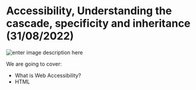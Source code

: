 # Accessibility, Understanding the cascade, specificity and inheritance (31/08/2022)


![enter image description here](https://multichannelmerchant.com/wp-content/uploads/2021/06/dreamhost-accessibility-tips-750x498-1.jpg)


We are going to cover:

- What is Web Accessibility?
- HTML <title> Tag
- HTML <img> alt Attribute
- Google Lighthouse
- Conflicting rules
- Cascade
- Specificity
- Inheritance
- Controlling inheritance
- Non-inheriting properties
- Inline always wins
- Using dev tools to inspect the cascade
- Exercises




## What is Web Accessibility?
[slide presentation](https://docs.google.com/presentation/d/1kKBO1QAbNu0J-uAuvu9c5dCZijVhjTcnt0DGdvrKUq8/edit#slide=id.g9d48cbabc8_0_38)
 

## HTML <title> Tag

The <title> tag defines the title of the document. The title must be text-only, and it is shown in the browser's title bar or in the page's tab.

The <title> tag is required in HTML documents!

The contents of a page title is very important for search engine optimization (SEO)! The page title is used by search engine algorithms to decide the order when listing pages in search results.
	
```HTML
  <title>UIB - Content - Live Coding</title>	
	
```
The <title> element:

- defines a title in the browser toolbar
- provides a title for the page when it is added to favorites
- displays a title for the page in search-engine results
	
Here are some tips for creating good titles:

- Go for a longer, descriptive title (avoid one- or two-word titles)
- Search engines will display about 50-60 characters of the title, so try not to have titles longer than that
- Do not use just a list of words as the title (this may reduce the page's position in search results)

So, try to make the title as meaningful as possible!
	
**Note:** You can NOT have more than one <title> element in an HTML document.


	
## HTML <img> alt Attribute

The required alt attribute specifies an alternate text for an image, if the image cannot be displayed.

The alt attribute provides alternative information for an image if a user for some reason cannot view it (because of slow connection, an error in the src attribute, or if the user uses a screen reader).

**Tip:** To create a tooltip for an image, use the title attribute!
	
```HTML
 <a href="https://unsplash.com/">
      <img src="images/neon-garage.jpg" alt="Parking garage" title="Parking garage (tooltip)"/>
 </a>	
	
```

## Google Lighthouse

![enter image description here](https://onward.justia.com/wp-content/uploads/2021/08/Website-Metrics-With-Google-Lighthouse-1024x538.png)

Lighthouse is an open source tool for running technical website audits. The tool was developed by Google, and it analyzes the following aspects of a URL: Performance, Progressive Web App, Accessibility, Best Practices and SEO.
	
The Lighthouse framework has already been integrated into Google’s other performance analysis tools, such as the analysis for PageSpeed Insights and the browser-based audits via the Chrome browser’s developer tools.
	
The audits offered by Lighthouse are grouped into five optimization categories: Performance, Best Practices, Accessibility, SEO and Progressive Web Apps.
  
## Conflicting rules

CSS stands for Cascading Style Sheets, and that first word cascading is incredibly important to understand — the way that the cascade behaves is key to understanding CSS.

![enter image description here](https://scontent.ftxl2-1.fna.fbcdn.net/v/t39.30808-6/273717865_130238746176572_4783919957995906888_n.jpg?_nc_cat=107&ccb=1-7&_nc_sid=8bfeb9&_nc_ohc=VGjAY5C0XdEAX-Ye-tv&_nc_oc=AQmS70M66Km076aZmG2hD42ACb7oRhyoz7u7HgGV3rqpIcIBDfoJAg8B51Ng8Wi7O27C3aYCP_uR63SqYEVjqNWR&_nc_ht=scontent.ftxl2-1.fna&oh=00_AT-JESx5s0JN-IOB5tFBWCVHjNWz_7MtlIkU2su7gW8XPA&oe=631164B6)
	

At some point, you will be working on a project and you will find that the CSS you thought should be applied to an element is not working. Often, the problem is that you create two rules that apply different values of the same property to the same element. Cascade and the closely-related concept of specificity are mechanisms that control which rule applies when there is such a conflict. The rule that's styling your element may not be the one you expect, so you need to understand how these mechanisms work.

Also significant here is the concept of inheritance, which means that some CSS properties by default inherit values set on the current element's parent element and some don't. This can also cause some behavior that you might not expect.
	
## Cascade
	
Stylesheets cascade — at a very simple level, this means that the origin, the cascade layer, and the order of CSS rules matter. When two rules from the same cascade layer apply and both have equal specificity, the one that is defined last in the stylesheet is the one that will be used.


```HTML
	
<h1>This is my heading.</h1>
	
```
	
```CSS
h1 { 
    color: red; 
}
h1 { 
    color: blue; 
}	
	
```

	
## Specificity

Specificity is the algorithm that the browser uses to decide which property value is applied to an element. If multiple style blocks have different selectors that configure the same property with different values and target the same element, specificity decides the property value that gets applied to the element. Specificity is basically a measure of how specific a selector's selection will be:

- An element selector is less specific; it will select all elements of that type that appear on a page, so it has less weight.
- A class selector is more specific; it will select only the elements on a page that have a specific class attribute value, so it has more weight.

```HTML
	
<h1 class="main-heading">This is my heading.</h1>
	
```
	
```CSS
.main-heading { 
    color: red; 
}
        
h1 { 
    color: blue; 
}	
	
```

## Inheritance
	
Inheritance also needs to be understood in this context — some CSS property values set on parent elements are inherited by their child elements, and some aren't.

For example, if you set a color and font-family on an element, every element inside it will also be styled with that color and font, unless you've applied different color and font values directly to them.
	
```HTML
	
<p>As the body has been set to have a color of blue this is inherited through the descendants.</p>
<p>We can change the color by targeting the element with a selector, such as this <span>span</span>.</p>
	
```
	
```CSS
body {
    color: green;
}

span {
    color: black;
}	
	
```	

## Controlling inheritance
	
## Non-inheriting properties
	
## Inline always wins

## Using dev tools to inspect the cascade
	
---


## Assignments:

**Assignment 1:** []()
**Solution:** []()

**Assignment 2:** []()
**Solution:** []()

**Assignment 3:** []()
**Solution:** []()
	
---

### Resources:


 
- [Cascade and inheritance](https://developer.mozilla.org/en-US/docs/Learn/CSS/Building_blocks/Cascade_and_inheritance)
- [Google Lighthouse](https://www.searchmetrics.com/glossary/google-lighthouse)
- [HTML <img> alt Attribute](https://www.w3schools.com/tags/att_img_alt.asp)


